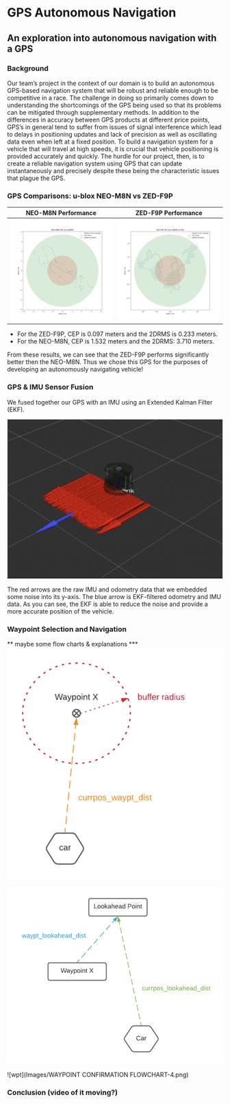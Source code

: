# GPS Autonomous Navigation

## An exploration into autonomous navigation with a GPS

### Background 

Our team’s project in the context of our domain is to build an autonomous GPS-based navigation system that will be robust and reliable enough to be competitive in a race. The challenge in doing so primarily comes down to understanding the shortcomings of the GPS being used so that its problems can be mitigated through supplementary methods. In addition to the differences in accuracy between GPS products at different price points, GPS’s in general tend to suffer from issues of signal interference which lead to delays in positioning updates and lack of precision as well as oscillating data even when left at a fixed position. To build a navigation system for a vehicle that will travel at high speeds, it is crucial that vehicle positioning is provided accurately and quickly. The hurdle for our project, then, is to create a reliable navigation system using GPS that can update instantaneously and precisely despite these being the characteristic issues that plague the GPS.

### GPS Comparisons: u-blox NEO-M8N vs ZED-F9P

NEO-M8N Performance            |  ZED-F9P Performance
:-------------------------:|:-------------------------:
![neo](Images/neo_m8n_cep_2drms.png)  |  ![zed](Images/zed_f9p_park_cep_2drms.png)

- For the ZED-F9P, CEP is 0.097 meters and the 2DRMS is 0.233 meters.
- For the NEO-M8N, CEP is 1.532 meters and the 2DRMS: 3.710 meters.

From these results, we can see that the ZED-F9P performs significantly better then the NEO-M8N. Thus we chose this GPS for the purposes of developing an autonomously navigating vehicle! 

### GPS & IMU Sensor Fusion
 
We fused together our GPS with an IMU using an Extended Kalman Filter (EKF). 

![Sensor Fusion](Images/Sensor_Fusion.png)

The red arrows are the raw IMU and odometry data that we embedded
some noise into its y-axis. The blue arrow is EKF-filtered odometry 
and IMU data. As you can see, the EKF is able to reduce the noise and 
provide a more accurate position of the vehicle.


### Waypoint Selection and Navigation

** maybe some flow charts & explanations ***
![buff](Images/BUFFER_RADIUS_DIAGRAM.png)

![distance](Images/DISTANCE_CALUCLATION.png)

![wpt](Images/WAYPOINT CONFIRMATION FLOWCHART-4.png)

### Conclusion (video of it moving?) 
